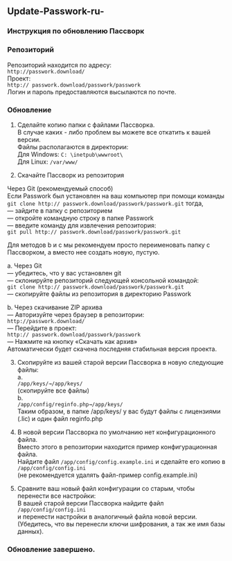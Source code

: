 ## Update-Passwork-ru-

### **Инструкция по обновлению Пассворк**

### **Репозиторий**  
Репозиторий находится по адресу:   
`http://passwork.download/`  
Проект:   
`http:// passwork.download/passwork/passwork`  
Логин и пароль предоставляются высылаются по почте.  
  
### **Обновление**  
1. Сделайте копию папки с файлами Пассворка.   
В случае каких - либо проблем вы можете все откатить к вашей версии.   
Файлы располагаются в директории:  
Для Windows: `С: \inetpub\wwwroot\`   
Для Linux: `/var/www/`   
  
2. Скачайте Пассворк из репозитория  
  
Через Git (рекомендуемый способ)  
Если Passwork был установлен на ваш компьютер при помощи команды   
`git clone http:// passwork.download/passwork/passwork.git` тогда,  
— зайдите в папку с репозиторием  
— откройте командную строку в папке Passwork  
— введите команду для извлечения репозитория:  
`git pull http:// passwork.download/passwork/passwork.git`   
  
Для методов b и c мы рекомендуем просто переименовать папку с Пассворком, а вместо нее создать новую, пустую.  
  
a. Через Git   
— убедитесь, что у вас установлен git   
— склонируйте репозиторий следующей консольной командой:    
`git clone http:// passwork.download/passwork/passwork.git`   
— скопируйте файлы из репозитория в директорию Passwork  
  
b. Через скачивание ZIP архива   
— Авторизуйте через браузер в репозитории:   
`http://passwork.download/`  
— Перейдите в проект:   
`http:// passwork.download/passwork/passwork`  
— Нажмите на кнопку «Скачать как архив»   
Автоматически будет скачена последняя стабильная версия проекта.    
  
3. Скопируйте из вашей старой версии Пассворка в новую следующие файлы:   
a.  
`/app/keys/→/app/keys/`  
(скопируйте все файлы)  
b.  
`/app/config/reginfo.php→/app/keys/`  
Таким образом, в папке /app/keys/ у вас будут файлы с лицензиями (.lic) и один файл reginfo.php  
  
4. В новой версии Пассворка по умолчанию нет конфигурационного файла.   
Вместо этого в репозитории находится пример конфигурационная файла.   
Найдите файл `/app/config/config.example.ini` и сделайте его копию в `/app/config/config.ini`  
(не рекомендуется удалять файл-пример config.example.ini)  
  
5. Сравните ваш новый файл конфигурации со старым, чтобы перенести все настройки:   
В вашей старой версии Пассворка найдите файл   
`/app/config/config.ini`  
и перенести настройки в аналогичный файла новой версии.   
(Убедитесь, что вы перенесли ключи шифрования, а так же имя базы данных).  
  
### **Обновление завершено.**
